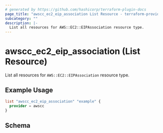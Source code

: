 ```yaml
---
# generated by https://github.com/hashicorp/terraform-plugin-docs
page_title: "awscc_ec2_eip_association List Resource - terraform-provider-awscc"
subcategory: ""
description: |-
  List all resources for AWS::EC2::EIPAssociation resource type.
---
```


# awscc_ec2_eip_association (List Resource)

List all resources for `AWS::EC2::EIPAssociation` resource type.

## Example Usage

```terraform
list "awscc_ec2_eip_association" "example" {
  provider = awscc
}
```

<!-- schema generated by tfplugindocs -->
## Schema
